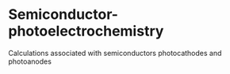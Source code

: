 # Semiconductor-photoelectrochemistry
Calculations associated with semiconductors photocathodes and photoanodes
